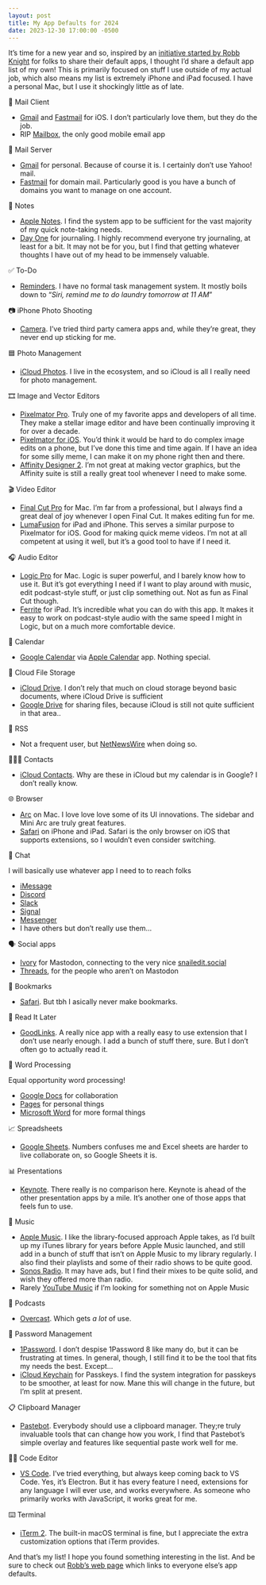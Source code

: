 ```yaml
---
layout: post
title: My App Defaults for 2024
date: 2023-12-30 17:00:00 -0500
---
```


It’s time for a new year and so, inspired by an [initiative started by Robb Knight](https://defaults.rknight.me) for folks to share their default apps, I thought I’d share a default app list of my own! This is primarily focused on stuff I use outside of my actual job, which also means my list is extremely iPhone and iPad focused. I have a personal Mac, but I use it shockingly little as of late. 

<!-- more -->

📨 Mail Client
- [Gmail](https://apps.apple.com/us/app/gmail-email-by-google/id422689480?itsct=apps_box_link&itscg=30200) and [Fastmail](https://apps.apple.com/us/app/fastmail-email-calendar/id931370077?itsct=apps_box_link&itscg=30200) for iOS. I don’t particularly love them, but they do the job.
- RIP [Mailbox](https://www.theverge.com/2015/12/8/9873268/why-dropbox-mailbox-shutdown), the only good mobile email app
 
📮 Mail Server
- [Gmail](https://mail.google.com/) for personal. Because of course it is. I certainly don’t use Yahoo! mail.
- [Fastmail](https://www.fastmail.com) for domain mail. Particularly good is you have a bunch of domains you want to manage on one account.
 
📝 Notes
- [Apple Notes](https://apps.apple.com/us/app/notes/id1110145109?itsct=apps_box_link&itscg=30200). I find the system app to be sufficient for the vast majority of my quick note-taking needs.
- [Day One](https://apps.apple.com/us/app/day-one-journal-private-diary/id1044867788?itsct=apps_box_link&itscg=30200) for journaling. I highly recommend everyone try journaling, at least for a bit. It may not be for you, but I find that getting whatever thoughts I have out of my head to be immensely valuable.
 
✅ To-Do
- [Reminders](https://apps.apple.com/us/app/reminders/id1108187841?itsct=apps_box_link&itscg=30200). I have no formal task management system. It mostly boils down to “_Siri, remind me to do laundry tomorrow at 11 AM_”
  
📷 iPhone Photo Shooting
- [Camera](https://apps.apple.com/us/app/camera/id1584216193?itsct=apps_box_link&itscg=30200). I’ve tried third party camera apps and, while they’re great, they never end up sticking for me.
 
🟦 Photo Management
- [iCloud Photos](https://apps.apple.com/us/app/photos/id1584215428?itsct=apps_box_link&itscg=30200). I live in the ecosystem, and so iCloud is all I really need for photo management.
 
🎞️ Image and Vector Editors
- [Pixelmator Pro](https://apps.apple.com/us/app/pixelmator-pro/id1289583905?mt=12&itsct=apps_box_link&itscg=30200). Truly one of my favorite apps and developers of all time. They make a stellar image editor and have been continually improving it for over a decade.
- [Pixelmator for iOS](https://apps.apple.com/us/app/pixelmator/id924695435?itsct=apps_box_link&itscg=30200). You’d think it would be hard to do complex image edits on a phone, but I’ve done this time and time again. If I have an idea for some silly meme, I can make it on my phone right then and there.
- [Affinity Designer 2](https://apps.apple.com/us/app/affinity-designer-2/id1616831348?mt=12&itsct=apps_box_link&itscg=30200). I’m not great at making vector graphics, but the Affinity suite is still a really great tool whenever I need to make some.
 
🎬 Video Editor
- [Final Cut Pro](https://apps.apple.com/us/app/final-cut-pro/id424389933?mt=12&itsct=apps_box_link&itscg=30200) for Mac. I’m far from a professional, but I always find a great deal of joy whenever I open Final Cut. It makes editing fun for me.
- [LumaFusion](https://apps.apple.com/us/app/lumafusion/id1062022008?itsct=apps_box_link&itscg=30200) for iPad and iPhone. This serves a similar purpose to Pixelmator for iOS. Good for making quick meme videos. I’m not at all competent at using it well, but it’s a good tool to have if I need it.
 
🎧 Audio Editor
- [Logic Pro](https://apps.apple.com/us/app/logic-pro/id634148309?mt=12&itsct=apps_box_link&itscg=30200) for Mac. Logic is super powerful, and I barely know how to use it. But it’s got everything I need if I want to play around with music, edit podcast-style stuff, or just clip something out. Not as fun as Final Cut though.
- [Ferrite](https://apps.apple.com/us/app/ferrite-recording-studio/id1018780185?itsct=apps_box_link&itscg=30200) for iPad. It’s incredible what you can do with this app. It makes it easy to work on podcast-style audio with the same speed I might in Logic, but on a much more comfortable device.
 
📆 Calendar
- [Google Calendar](https://calendar.google.com/) via [Apple Calendar](https://apps.apple.com/us/app/calendar/id1108185179?itsct=apps_box_link&itscg=30200) app. Nothing special.
 
📁 Cloud File Storage
- [iCloud Drive](https://www.icloud.com/iclouddrive). I don’t rely that much on cloud storage beyond basic documents, where iCloud Drive is sufficient
- [Google Drive](https://drive.google.com/) for sharing files, because iCloud is still not quite sufficient in that area..
 
📖 RSS
- Not a frequent user, but [NetNewsWire](https://apps.apple.com/us/app/netnewswire-rss-reader/id1480640210?itsct=apps_box_link&itscg=30200) when doing so.
 
🙍🏻‍♂️ Contacts
- [iCloud Contacts](https://apps.apple.com/us/app/contacts/id1069512615?itsct=apps_box_link&itscg=30200). Why are these in iCloud but my calendar is in Google? I don’t really know.

🌐 Browser
- [Arc](https://arc.net) on Mac. I love love love some of its UI innovations. The sidebar and Mini Arc are truly great features. 
- [Safari](https://apps.apple.com/us/app/safari/id1146562112?itsct=apps_box_link&itscg=30200) on iPhone and iPad. Safari is the only browser on iOS that supports extensions, so I wouldn’t even consider switching.
 
💬 Chat

I will basically use whatever app I need to to reach folks
- [iMessage](https://apps.apple.com/us/app/messages/id1146560473?itsct=apps_box_link&itscg=30200)
- [Discord](https://discord.com)
- [Slack](https://slack.com)
- [Signal](https://www.signal.org)
- [Messenger](https://www.messenger.com)
- I have others but don’t really use them…
 
🗣️ Social apps
- [Ivory](https://apps.apple.com/us/app/ivory-for-mastodon-by-tapbots/id6444602274?itsct=apps_box_link&itscg=30200) for Mastodon, connecting to the very nice [snailedit.social](https://snailedit.social/about)
- [Threads](https://www.threads.net), for the people who aren’t on Mastodon
 
🔖 Bookmarks
- [Safari](https://apps.apple.com/us/app/safari/id1146562112?itsct=apps_box_link&itscg=30200). But tbh I asically never make bookmarks.
 
📑 Read It Later
- [GoodLinks](https://apps.apple.com/us/app/goodlinks/id1474335294?itsct=apps_box_link&itscg=30200). A really nice app with a really easy to use extension that I don’t use nearly enough. I add a bunch of stuff there, sure. But I don’t often go to actually read it.
 
📜 Word Processing

Equal opportunity word processing!
- [Google Docs](https://docs.google.com/) for collaboration
- [Pages](https://apps.apple.com/us/app/pages/id361309726?itsct=apps_box_link&itscg=30200) for personal things
- [Microsoft Word](https://www.microsoft.com/en-us/microsoft-365/word) for more formal things
 
📈 Spreadsheets
- [Google Sheets](https://sheets.google.com/). Numbers confuses me and Excel sheets are harder to live collaborate on, so Google Sheets it is.
 
📊 Presentations
- [Keynote](https://apps.apple.com/us/app/keynote/id409183694?mt=12&itsct=apps_box_link&itscg=30200). There really is no comparison here. Keynote is ahead of the other presentation apps by a mile. It’s another one of those apps that feels fun to use.

🎵 Music
- [Apple Music](https://apps.apple.com/us/app/apple-music/id1108187390?itsct=apps_box_link&itscg=30200). I like the library-focused approach Apple takes, as I’d built up my iTunes library for years before Apple Music launched, and still add in a bunch of stuff that isn’t on Apple Music to my library regularly. I also find their playlists and some of their radio shows to be quite good.
- [Sonos Radio](https://www.sonos.com/en-us/sonos-radio). It may have ads, but I find their mixes to be quite solid, and wish they offered more than radio.
- Rarely [YouTube Music](https://apps.apple.com/us/app/youtube-music/id1017492454?itsct=apps_box_link&itscg=30200) if I’m looking for something not on Apple Music

🎤 Podcasts
- [Overcast](https://apps.apple.com/us/app/overcast/id888422857?itsct=apps_box_link&itscg=30200). Which gets _a lot_ of use.
 
🔐 Password Management
- [1Password](https://apps.apple.com/us/app/1password-password-manager/id1511601750?itsct=apps_box_link&itscg=30200). I don’t despise 1Password 8 like many do, but it can be frustrating at times. In general, though, I still find it to be the tool that fits my needs the best. Except…
- [iCloud Keychain](https://support.apple.com/guide/iphone/passkeys-passwords-devices-iph82d6721b2/ios) for Passkeys. I find the system integration for passkeys to be smoother, at least for now. Mane this will change in the future, but I’m split at present.
 
📋 Clipboard Manager
- [Pastebot](https://tapbots.com/pastebot/). Everybody should use a clipboard manager. They;re truly invaluable tools that can change how you work, I find that Pastebot’s simple overlay and features like sequential paste work well for me.
 
🧑‍💻 Code Editor
- [VS Code](https://code.visualstudio.com). I’ve tried everything, but always keep coming back to VS Code. Yes, it’s Electron. But it has every feature I need, extensions for any language I will ever use, and works everywhere. As someone who primarily works with JavaScript, it works great for me.
 
⌨️ Terminal
- [iTerm 2](https://iterm2.com). The built-in macOS terminal is fine, but I appreciate the extra customization options that iTerm provides.

And that’s my list! I hope you found something interesting in the list. And be sure to check out [Robb’s web page](https://defaults.rknight.me) which links to everyone else’s app defaults. 

